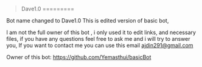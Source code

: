 >Dave1.0
=========

Bot name changed to Dave1.0
This is edited version of basic bot,

I am not the full owner of this bot , i only used it to edit links, and necessary files, 
if you have any questions feel free to ask me and i will try to answer you, If you want to contact me 
you can use this email ajdin291@gmail.com

Owner of this bot: https://github.com/Yemasthui/basicBot
